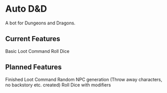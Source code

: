 # Auto D&D
A bot for Dungeons and Dragons.

## Current Features
Basic Loot Command
Roll Dice

## Planned Features
Finished Loot Command
Random NPC generation (Throw away characters, no backstory etc. created)
Roll Dice with modifiers
